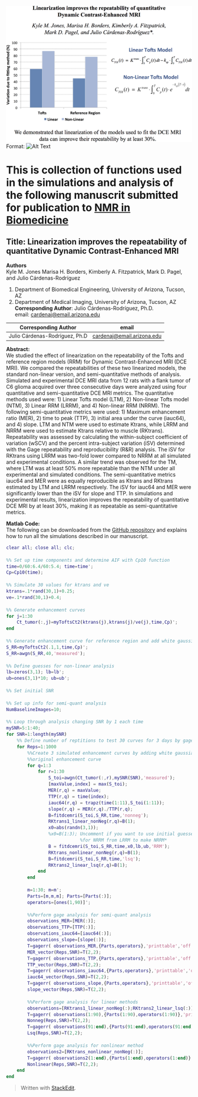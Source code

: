 ![Abstract](/Graphical_Abstract.png)
Format: ![Alt Text](url)


# This is  collection of functions used in the simulations and analysis of the following manuscrit submitted for publication to [NMR in Biomedicine](http://onlinelibrary.wiley.com/journal/10.1002/(ISSN)1099-1492)  

## Title: Linearization improves the repeatability of quantitative Dynamic Contrast-Enhanced MRI   
>
**Authors**  
Kyle M. Jones Marisa H. Borders, Kimberly A. Fitzpatrick, Mark D. Pagel, and Julio Cárdenas-Rodríguez  
1.	Department of Biomedical Engineering, University of Arizona, Tucson, AZ  
2.	Department of Medical Imaging, University of Arizona, Tucson, AZ  
**Corresponding Author**: 	Julio Cárdenas-Rodríguez, Ph.D.  
email:                      cardenaj@email.arizona.edu



| Corresponding Author          | email         |
| -------------                 |:-------------:|
|Julio Cárdenas-Rodríguez, Ph.D | cardenaj@email.arizona.edu |

**Abstract:**  
We studied the effect of linearization on the repeatability of the Tofts and reference region models (RRM) for Dynamic Contrast-Enhanced MRI (DCE MRI). We compared the repeatabilities of these two linearized models, the standard non-linear version, and semi-quantitative methods of analysis.
Simulated and experimental DCE MRI data from 12 rats with a flank tumor of C6 glioma acquired over three consecutive days were analyzed using four quantitative and semi-quantitative DCE MRI metrics. The quantitative methods used were: 1) Linear Tofts model (LTM), 2) Non-linear Tofts model (NTM), 3) Linear RRM (LRRM), and 4) Non-linear RRM (NRRM). The following semi-quantitative metrics were used: 1) Maximum enhancement ratio (MER), 2) time to peak (TTP), 3) initial area under the curve (iauc64), and 4) slope.  LTM and NTM were used to estimate Ktrans, while LRRM and NRRM were used to estimate Ktrans relative to muscle (RKtrans). Repeatability was assessed by calculating the within-subject coefficient of variation (wSCV) and the percent intra-subject variation (iSV) determined with the Gage repeatability and reproducibility (R&R) analysis.
The iSV for RKtrans using LRRM was two-fold lower compared to NRRM at all simulated and experimental conditions. A similar trend was observed for the TM, where LTM was at least 50% more repeatable than the NTM under all experimental and simulated conditions. The semi-quantitative metrics iauc64 and MER were as equally reproducible as  Ktrans and RKtrans estimated by LTM and LRRM respectively. The iSV for iauc64 and MER were significantly lower than the iSV for slope and TTP.
In simulations and experimental results, linearization improves the repeatability of quantitative DCE MRI by at least 30%, making it as repeatable as semi-quantitative metrics.


**Matlab Code:**  
The following can be downloaded from the [GitHub repository](https://github.com/JCardenasRdz/Gage-repeatability-DCE-MRI) and explains how to run all the simulations described in our manuscript.  

```Matlab
clear all; close all; clc;

%% Set up time components and determine AIF with Cp10 function
time=0/60:6.4/60:5.4; time=time';
Cp=Cp10(time);

%% Simulate 30 values for ktrans and ve
ktrans=.1*rand(30,1)+0.25;
ve=.1*rand(30,1)+0.4;

%% Generate enhancement curves
for j=1:30
    Ct_tumor(:,j)=myToftsCt2(ktrans(j),ktrans(j)/ve(j),time,Cp)';
end

%% Generate enhancement curve for reference region and add white gaussian noise
S_RR=myToftsCt2(.1,1,time,Cp)';
S_RR=awgn(S_RR,40,'measured');

%% Define guesses for non-linear analysis
lb=zeros(3,1); lb=lb';
ub=ones(3,1)*10; ub=ub';

%% Set initial SNR

%% Set up info for semi-quant analysis
NumBaselineImages=10;

%% Loop through analysis changing SNR by 1 each time
mySNR=5:1:40;
for SNR=1:length(mySNR)   
    %% Define number of reptitions to test 30 curves for 3 days by gage analysis
    for Reps=1:1000
        %%Create 3 simulated enhancement curves by adding white gaussian noise to
        %%original enhancement curve
        for q=1:3    
            for r=1:30
                S_toi=awgn(Ct_tumor(:,r),mySNR(SNR),'measured');
                [maxValue,index] = max(S_toi);
                MER(r,q) = maxValue;
                TTP(r,q) = time(index);
                iauc64(r,q) = trapz(time(1:11),S_toi(1:11));
                slope(r,q) = MER(r,q)./TTP(r,q);
                B=fitdcemri(S_toi,S_RR,time,'nonneg');
                RKtrans1_linear_nonNeg(r,q)=B(1);
                x0=abs(randn(3,1));
                %x0=B(1:3); Uncomment if you want to use initial guesses
                            %for NRRM from LRRM to make NRRM*
                B = fitdcemri(S_toi,S_RR,time,x0,lb,ub,'RRM');
                RKtrans_nonlinear_nonNeg(r,q)=B(1);
                B=fitdcemri(S_toi,S_RR,time,'lsq');
                RKtrans2_linear_lsq(r,q)=B(1);
            end
        end

        m=1:30; m=m';
        Parts=[m,m,m]; Parts=[Parts(:)];
        operators=[ones(1,90)]';

        %%Perform gage analysis for semi-quant analysis
        observations_MER=[MER(:)];
        observations_TTP=[TTP(:)];
        observations_iauc64=[iauc64(:)];
        observations_slope=[slope(:)];
        T=gagerr( observations_MER,{Parts,operators},'printtable','off','printgraph','off');
        MER_vector(Reps,SNR)=T(2,2);
        T=gagerr( observations_TTP,{Parts,operators},'printtable','off','printgraph','off');
        TTP_vector(Reps,SNR)=T(2,2);
        T=gagerr( observations_iauc64,{Parts,operators},'printtable','off','printgraph','off');
        iauc64_vector(Reps,SNR)=T(2,2);
        T=gagerr( observations_slope,{Parts,operators},'printtable','off','printgraph','off');
        slope_vector(Reps,SNR)=T(2,2);

        %%Perform gage analysis for linear methods
        observations=[RKtrans1_linear_nonNeg(:);RKtrans2_linear_lsq(:)];
        T=gagerr( observations(1:90),{Parts(1:90),operators(1:90)},'printtable','off','printgraph','off');
        Nonneg(Reps,SNR)=T(2,2);
        T=gagerr( observations(91:end),{Parts(91:end),operators(91:end)},'printtable','off','printgraph','off');
        Lsq(Reps,SNR)=T(2,2);

        %%Perform gage analysis for nonlinear method
        observations2=[RKtrans_nonlinear_nonNeg(:)];
        T=gagerr( observations2(1:end),{Parts(1:end),operators(1:end)},'printtable','off','printgraph','off');
        Nonlinear(Reps,SNR)=T(2,2);
    end
end
```  

> Written with [StackEdit](https://stackedit.io/).
